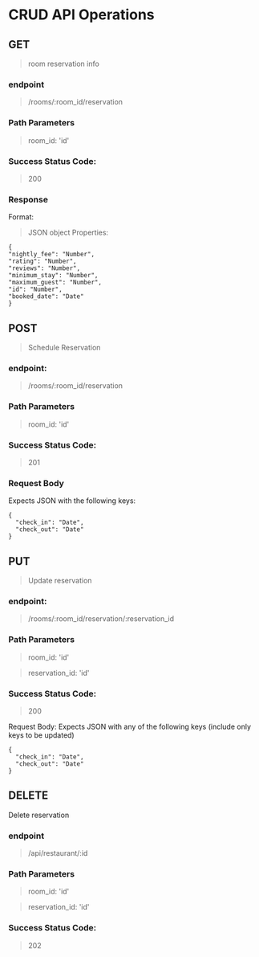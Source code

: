 # CRUD API Operations #

## GET ##
> room reservation info

### endpoint ###
>/rooms/:room_id/reservation

### Path Parameters ###
> room_id: 'id'

### Success Status Code: ###
> 200


### Response ###

Format:
> JSON object
Properties:

    {
    "nightly_fee": "Number",
    "rating": "Number",
    "reviews": "Number",
    "minimum_stay": "Number",
    "maximum_guest": "Number",
    "id": "Number",
    "booked_date": "Date"
    }

## POST ##
>Schedule Reservation

### endpoint: ###
>/rooms/:room_id/reservation

### Path Parameters ###
> room_id: 'id'

### Success Status Code: ###
> 201

### Request Body ###
Expects JSON with the following keys:

    {
      "check_in": "Date",
      "check_out": "Date"
    }



## PUT ##
>Update reservation

### endpoint: ###
>/rooms/:room_id/reservation/:reservation_id

### Path Parameters ###
> room_id: 'id'

>reservation_id: 'id'

### Success Status Code: ###
>200

Request Body: Expects JSON with any of the following keys (include only keys to be updated)

    {
      "check_in": "Date",
      "check_out": "Date"
    }


## DELETE ##
Delete reservation

### endpoint ###
>/api/restaurant/:id

### Path Parameters ###
> room_id: 'id'

>reservation_id: 'id'

### Success Status Code: ###
>202

